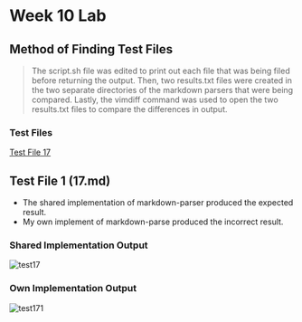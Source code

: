 # Week 10 Lab

## Method of Finding Test Files
> The script.sh file was edited to print out each file that was being filed before returning the output.
> Then, two results.txt files were created in the two separate directories of the markdown parsers that were being compared.
> Lastly, the vimdiff command was used to open the two results.txt files to compare the differences in output.

### Test Files
[Test File 17](https://github.com/nidhidhamnani/markdown-parser/blob/main/test-files/17.md)

## Test File 1 (17.md)
* The shared implementation of markdown-parser produced the expected result.
* My own implement of markdown-parse produced the incorrect result.

### Shared Implementation Output
![test17](https://user-images.githubusercontent.com/78109412/172078159-46f02bb2-8749-40d8-8119-cc1c25708af6.JPG)

### Own Implementation Output
![test171](https://user-images.githubusercontent.com/78109412/172078188-1c975f7e-9dee-4f3e-8354-9acdce11f776.JPG)

